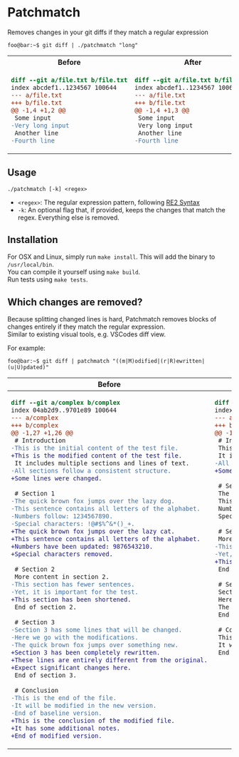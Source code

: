 # Patchmatch
Removes changes in your git diffs if they match a regular expression


```console
foo@bar:~$ git diff | ./patchmatch "long"
```

<table>
<tr>
<tr>
<th>Before</th>
<th>After</th>
</tr>
<td>
 
```diff
diff --git a/file.txt b/file.txt
index abcdef1..1234567 100644
--- a/file.txt
+++ b/file.txt
@@ -1,4 +1,2 @@
 Some input
-Very long input
 Another line
-Fourth line
```
</td>
<td>

```diff
diff --git a/file.txt b/file.txt
index abcdef1..1234567 100644
--- a/file.txt
+++ b/file.txt
@@ -1,4 +1,3 @@
 Some input
 Very long input
 Another line
-Fourth line
```

</td>
</tr>
</table>


## Usage
```console
./patchmatch [-k] <regex>
```
- `<regex>`: The regular expression pattern, following [RE2 Syntax](https://github.com/google/re2/wiki/Syntax)
- `-k`: An optional flag that, if provided, keeps the changes that match the regex. Everything else is removed.

## Installation
For OSX and Linux, simply run `make install`. This will add the binary to `/usr/local/bin`.  
You can compile it yourself using `make build`.  
Run tests using `make tests`.

## Which changes are removed?
Because splitting changed lines is hard, Patchmatch removes blocks of changes entirely if they match the regular expression.   
Similar to existing visual tools, e.g. VSCodes diff view.  


For example:

```console
foo@bar:~$ git diff | patchmatch "((m|M)odified|(r|R)ewritten|(u|U)pdated)"
```

<table>
<thead>
<tr>
<th>Before</th>
<th>After</th>
</thead>
<tbody>
<td>

```diff
diff --git a/complex b/complex
index 04ab2d9..9701e89 100644
--- a/complex
+++ b/complex
@@ -1,27 +1,26 @@
 # Introduction
-This is the initial content of the test file.
+This is the modified content of the test file.
 It includes multiple sections and lines of text.
-All sections follow a consistent structure.
+Some lines were changed.
 
 # Section 1
-The quick brown fox jumps over the lazy dog.
-This sentence contains all letters of the alphabet.
-Numbers follow: 1234567890.
-Special characters: !@#$%^&*()_+.
+The quick brown fox jumps over the lazy cat.
+This sentence contains all letters of the alphabet.
+Numbers have been updated: 9876543210.
+Special characters removed.
 
 # Section 2
 More content in section 2.
-This section has fewer sentences.
-Yet, it is important for the test.
+This section has been shortened.
 End of section 2.
 
 # Section 3
-Section 3 has some lines that will be changed.
-Here we go with the modifications.
-The quick brown fox jumps over something new.
+Section 3 has been completely rewritten.
+These lines are entirely different from the original.
+Expect significant changes here.
 End of section 3.
 
 # Conclusion
-This is the end of the file.
-It will be modified in the new version.
-End of baseline version.
+This is the conclusion of the modified file.
+It has some additional notes.
+End of modified version.
```

</td>
<td valign="top">

```diff
diff --git a/complex b/complex
index 04ab2d9..9701e89 100644
--- a/complex
+++ b/complex
@@ -1,27 +1,26 @@
 # Introduction
 This is the initial content of the test file.
 It includes multiple sections and lines of text.
-All sections follow a consistent structure.
+Some lines were changed.
 
 # Section 1
 The quick brown fox jumps over the lazy dog.
 This sentence contains all letters of the alphabet.
 Numbers follow: 1234567890.
 Special characters: !@#$%^&*()_+.
 
 # Section 2
 More content in section 2.
-This section has fewer sentences.
-Yet, it is important for the test.
+This section has been shortened.
 End of section 2.
 
 # Section 3
 Section 3 has some lines that will be changed.
 Here we go with the modifications.
 The quick brown fox jumps over something new.
 End of section 3.
 
 # Conclusion
 This is the end of the file.
 It will be modified in the new version.
 End of baseline version.
```

</td>
</tbody>
</table>




